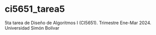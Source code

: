 # ci5651_tarea5
5ta tarea de Diseño de Algoritmos I (CI5651). Trimestre Ene-Mar 2024. Universidad Simón Bolívar
